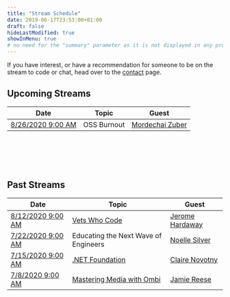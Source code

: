 ```yaml
---
title: "Stream Schedule"
date: 2019-06-17T23:53:00+01:00
draft: false
hideLastModified: true
showInMenu: true
# no need for the "summary" parameter as it is not displayed in any previews
---
```


If you have interest, or have a recommendation for someone to be on the stream to code or chat, head over to the [contact](/contact) page.

## Upcoming Streams

|  Date | Topic   | Guest  |
|-------|---------|--------|
|  [8/26/2020 9:00 AM](https://www.twitch.tv/isaacrlevin/schedule)    |    OSS Burnout      | [Mordechai Zuber](https://twitter.com/mordzuber)        |

<br /><br /><br /><br />

## Past Streams

|  Date | Topic   | Guest  |
|-------|---------|--------|
|  [8/12/2020 9:00 AM](https://www.youtube.com/watch?v=sDe_5UcXbv8)    |    [Vets Who Code](https://vetswhocode.io/)      | [Jerome Hardaway](https://twitter.com/JeromeHardaway)        |
|  [7/22/2020 9:00 AM](https://www.youtube.com/watch?v=yYruivtX9Ic)    |    Educating the Next Wave of Engineers      | [Noelle Silver](https://twitter.com/NoelleSilver_)        |
|  [7/15/2020 9:00 AM](https://www.youtube.com/watch?v=3NI2HxbhFUw)    |    [.NET Foundation](https://dotnetfoundation.org/)      | [Claire Novotny](https://twitter.com/clairernovotny)        |
|  [7/8/2020 9:00 AM](https://www.twitch.tv/videos/673621073)    |    [Mastering Media with Ombi](https://ombi.io/)      | [Jamie Reese](https://www.twitter.com/tidusjar)        |
